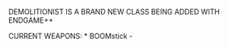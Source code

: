 DEMOLITIONIST IS A BRAND NEW CLASS BEING ADDED WITH ENDGAME++

  CURRENT WEAPONS:
    * BOOMstick - 
